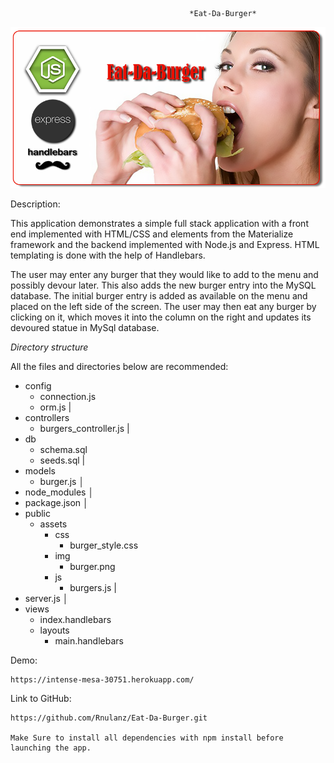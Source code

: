                                             *Eat-Da-Burger*

![Image description](/public/assets/img/eatdaburger.png)


Description:

This application demonstrates a simple full stack application with a front end implemented with HTML/CSS and elements from the Materialize framework and the backend implemented with Node.js and Express. HTML templating is done with the help of Handlebars.

The user may enter any burger that they would like to add to the menu and possibly devour later. This also adds the new burger entry into the MySQL database. The initial burger entry is added as available on the menu and placed on the left side of the screen. The user may then eat any burger by clicking on it, which moves it into the column on the right and updates its devoured statue in MySql database. 

_Directory structure_

All the files and directories below are recommended:


* config
    * connection.js
    * orm.js
|
* controllers
    * burgers_controller.js
|
* db
    * schema.sql
    * seeds.sql
|
* models    
    * burger.js
│ 
* node_modules
│ 
* package.json
│
* public
    * assets   
        * css
            * burger_style.css
        * img
            *  burger.png
        * js
            * burgers.js
|
* server.js
│
* views
    * index.handlebars
    * layouts
        * main.handlebars


Demo:

    https://intense-mesa-30751.herokuapp.com/

Link to GitHub:

    https://github.com/Rnulanz/Eat-Da-Burger.git

    Make Sure to install all dependencies with npm install before launching the app.
